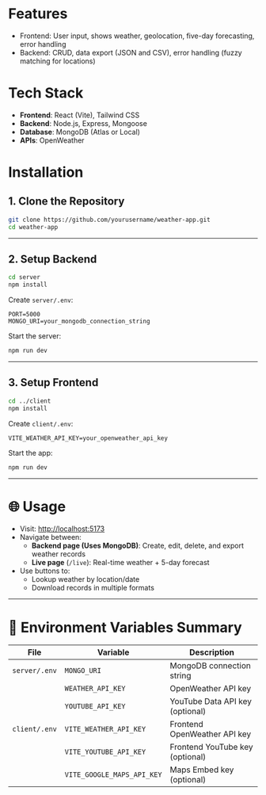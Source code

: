 # Features
- Frontend: User input, shows weather, geolocation, five-day forecasting, error handling
- Backend: CRUD, data export (JSON and CSV), error handling (fuzzy matching for locations)

# Tech Stack

- **Frontend**: React (Vite), Tailwind CSS
- **Backend**: Node.js, Express, Mongoose
- **Database**: MongoDB (Atlas or Local)
- **APIs**: OpenWeather

# Installation

## 1. Clone the Repository

```bash
git clone https://github.com/yourusername/weather-app.git
cd weather-app
```

---

## 2. Setup Backend

```bash
cd server
npm install
```

Create `server/.env`:

```env
PORT=5000
MONGO_URI=your_mongodb_connection_string
```

Start the server:

```bash
npm run dev
```

---

## 3. Setup Frontend

```bash
cd ../client
npm install
```

Create `client/.env`:

```env
VITE_WEATHER_API_KEY=your_openweather_api_key
```

Start the app:

```bash
npm run dev
```

---

# 🌐 Usage

- Visit: [http://localhost:5173](http://localhost:5173)
- Navigate between:
  - **Backend page (Uses MongoDB)**: Create, edit, delete, and export weather records
  - **Live page** (`/live`): Real-time weather + 5-day forecast
- Use buttons to:
  - Lookup weather by location/date
  - Download records in multiple formats

---

# 🔐 Environment Variables Summary

| File          | Variable                    | Description                          |
|---------------|-----------------------------|--------------------------------------|
| `server/.env` | `MONGO_URI`                 | MongoDB connection string            |
|               | `WEATHER_API_KEY`           | OpenWeather API key                  |
|               | `YOUTUBE_API_KEY`           | YouTube Data API key (optional)      |
| `client/.env` | `VITE_WEATHER_API_KEY`      | Frontend OpenWeather API key         |
|               | `VITE_YOUTUBE_API_KEY`      | Frontend YouTube key (optional)      |
|               | `VITE_GOOGLE_MAPS_API_KEY`  | Maps Embed key (optional)            |
